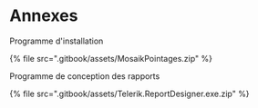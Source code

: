 # Annexes

Programme d'installation

{% file src=".gitbook/assets/MosaikPointages.zip" %}

Programme de conception des rapports

{% file src=".gitbook/assets/Telerik.ReportDesigner.exe.zip" %}
